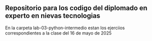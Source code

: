 ## Repositorio para los codigo del diplomado en experto en nievas tecnologias 

En la carpeta lab-03-python-intermedio estan los ejerciios correspondientes a la clase del 16 de mayo de 2025